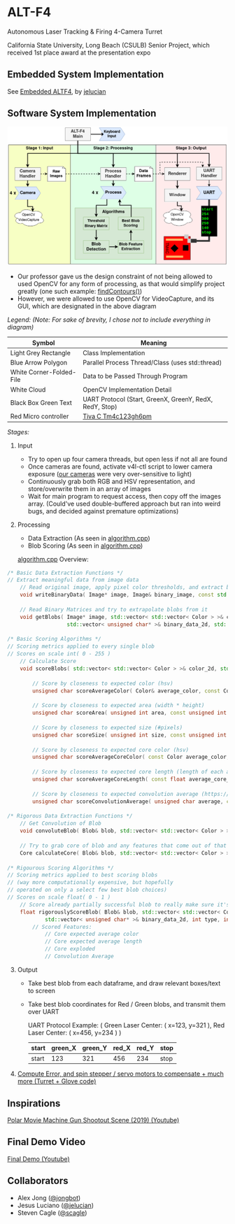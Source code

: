 # ALT-F4
Autonomous Laser Tracking & Firing 4-Camera Turret

California State University, Long Beach (CSULB) Senior Project, 
which received 1st place award at the presentation expo

## Embedded System Implementation
See [Embedded ALTF4](https://github.com/jelucian/altf4), by [jelucian](https://github.com/jelucian)

## Software System Implementation
![Software Flow Diagram](software/Software_Flow.png "Software Flow Diagram")
* Our professor gave us the design constraint of not being allowed to used OpenCV for any form of processing, as that would simplify project greatly (one such example: [findContours()](https://docs.opencv.org/2.4/modules/imgproc/doc/structural_analysis_and_shape_descriptors.html))
* However, we were allowed to use OpenCV for VideoCapture, and its GUI, which are designated in the above diagram

*Legend: (Note: For sake of brevity, I chose not to include everything in diagram)*


|Symbol|Meaning|
|----|-------|
|Light Grey Rectangle|Class Implementation||
|Blue Arrow Polygon|Parallel Process Thread/Class (uses std::thread)|
|White Corner-Folded-File|Data to be Passed Through Program|
|White Cloud|OpenCV Implementation Detail|
|Black Box Green Text|UART Protocol (Start, GreenX, GreenY, RedX, RedY, Stop)|
|Red Micro controller|[Tiva C Tm4c123gh6pm](http://www.ti.com/lit/ds/symlink/tm4c123gh6pm.pdf)|

*Stages:*
1. Input
    * Try to open up four camera threads, but open less if not all are found
    * Once cameras are found, activate v4l-ctl script to lower camera exposure ([our cameras](https://images-eu.ssl-images-amazon.com/images/I/71u8nSMB9pS.pdf) were very over-sensitive to light)
    * Continuously grab both RGB and HSV representation, and store/overwrite them in an array of images
    * Wait for main program to request access, then copy off the images array. (Could've used double-buffered approach but ran into weird bugs, and decided against premature optimizations)
2. Processing 
    * Data Extraction (As seen in [algorithm.cpp](software/src/algorithm.cpp))
    * Blob Scoring (As seen in [algorithm.cpp](software/src/algorithm.cpp))

    [algorithm.cpp](software/src/algorithm.cpp) Overview:
```c++
/* Basic Data Extraction Functions */
// Extract meaningful data from image data
    // Read original image, apply pixel color thresholds, and extract binary image
    void writeBinaryData( Image* image, Image& binary_image, const std::pair< Color, Color >& thresholds );

    // Read Binary Matrices and try to extrapolate blobs from it
    void getBlobs( Image* image, std::vector< std::vector< Color > >& color_2d, 
                   std::vector< unsigned char* >& binary_data_2d, std::vector< Blob >& all_blobs );

/* Basic Scoring Algorithms */
// Scoring metrics applied to every single blob
// Scores on scale int( 0 - 255 )
    // Calculate Score
    void scoreBlobs( std::vector< std::vector< Color > >& color_2d, std::vector< unsigned char* >& binary_data_2d, std::vector< Blob >& blobs, Blob& best_blob, int type, int camera_index )

        // Score by closeness to expected color (hsv)
        unsigned char scoreAverageColor( Color& average_color, const Color& expected_color, int multiplier )

        // Score by closeness to expected area (width * height)
        unsigned char scoreArea( unsigned int area, const unsigned int expected_area, int multiplier )

        // Score by closeness to expected size (#pixels)
        unsigned char scoreSize( unsigned int size, const unsigned int expected_size, int multiplier )

        // Score by closeness to expected core color (hsv)
        unsigned char scoreAverageCoreColor( const Color average_color, const Color expected_color, const std::vector< bool > channel_masks, int multiplier )

        // Score by closeness to expected core length (length of each anchor) 
        unsigned char scoreAverageCoreLength( const float average_core_length, const int expected_length, int multiplier )

        // Score by closeness to expected convolution average (https://en.wikipedia.org/wiki/Kernel_(image_processing))
        unsigned char scoreConvolutionAverage( unsigned char average, const unsigned int expected_average, int multiplier )

/* Rigorous Data Extraction Functions */
    // Get Convolution of Blob
    void convoluteBlob( Blob& blob, std::vector< std::vector< Color > >& color_2d, const std::vector< std::vector< int > >& kernel )

    // Try to grab core of blob and any features that come out of that
    Core calculateCore( Blob& blob, std::vector< std::vector< Color > >& color_2d, std::vector< unsigned char* >& binary_data_2d )

/* Rigourous Scoring Algorithms */
// Scoring metrics applied to best scoring blobs 
// (way more computationally expensive, but hopefully 
// operated on only a select few best blob choices) 
// Scores on scale float( 0 - 1 )
    // Score already partially successful blob to really make sure it's a laser
    float rigorouslyScoreBlob( Blob& blob, std::vector< std::vector< Color > >& color_2d, 
            std::vector< unsigned char* >& binary_data_2d, int type, int camera_index )
        // Scored Features:
            // Core expected average color
            // Core expected average length
            // Core exploded
            // Convolution Average
```
3. Output
    * Take best blob from each dataframe, and draw relevant boxes/text to screen
    * Take best blob coordinates for Red / Green blobs, and transmit them over UART
        
        UART Protocol Example: ( Green Laser Center: ( x=123, y=321 ), Red Laser Center: ( x=456, y=234 ) )

        |start|green_X|green_Y|red_X|red_Y|stop|
        |-----|-------|-------|-----|-----|----|
        |start|  123  |  321  | 456 | 234 |stop|
4. [Compute Error, and spin stepper / servo motors to compensate + much more (Turret + Glove code)](https://github.com/jelucian/ALTF4)

## Inspirations
[Polar Movie Machine Gun Shootout Scene (2019) (Youtube)](https://youtu.be/SokRWSncxTQ)

## Final Demo Video
[Final Demo (Youtube)](https://youtu.be/QH2Hx7XE3m8)

## Collaborators
* Alex Jong ([@jongbot](https://github.com/jongbot))
* Jesus Luciano ([@jelucian](https://github.com/jelucian))
* Steven Cagle ([@scagle](https://github.com/scagle))
